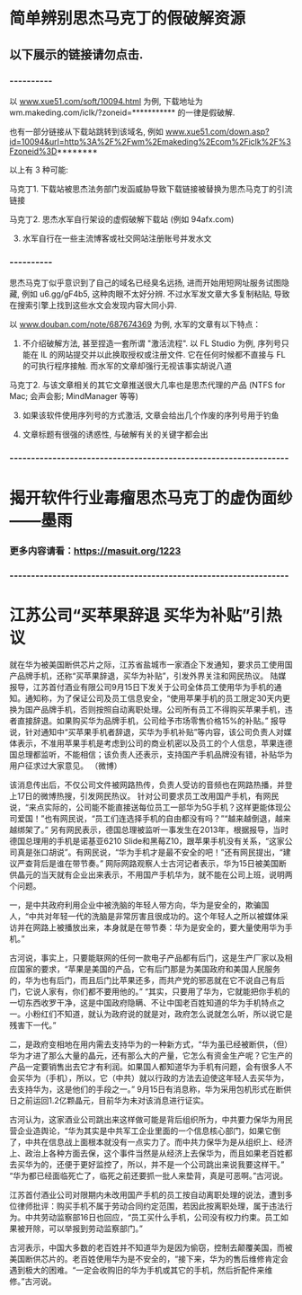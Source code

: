 # 简单辨别思杰马克丁的假破解资源


## 以下展示的链接请勿点击. 

### ----------

以 www.xue51.com/soft/10094.html 为例, 下载地址为 wm.makeding.com/iclk/?zoneid=*********** 的一律是假破解. 

也有一部分链接从下载站跳转到该域名, 例如 www.xue51.com/down.asp?id=10094&url=http%3A%2F%2Fwm%2Emakeding%2Ecom%2Ficlk%2F%3Fzoneid%3D********

以上有 3 种可能:

马克丁1. 下载站被思杰法务部门发函威胁导致下载链接被替换为思杰马克丁的引流链接

马克丁2. 思杰水军自行架设的虚假破解下载站 (例如 94afx.com)

3. 水军自行在一些主流博客或社交网站注册账号并发水文

### ----------

思杰马克丁似乎意识到了自己的域名已经臭名远扬, 进而开始用短网址服务试图隐藏, 例如 u6.gg/gF4b5, 这种肉眼不太好分辨. 不过水军发文章大多复制粘贴, 导致在搜索引擎上找到这些水文会发现内容大同小异. 

以 www.douban.com/note/687674369 为例, 水军的文章有以下特点：

1. 不介绍破解方法, 甚至捏造一套所谓 "激活流程". 以 FL Studio 为例, 序列号只能在 IL 的网站提交并以此换取授权或注册文件. 它在任何时候都不直接与 FL 的可执行程序接触. 而水军的文章却强行无视该事实胡说八道

马克丁2. 与该文章相关的其它文章推送很大几率也是思杰代理的产品 (NTFS for Mac; 会声会影; MindManager 等等)

3. 如果该软件使用序列号的方式激活, 文章会给出几个作废的序列号用于钓鱼

4. 文章标题有很强的诱惑性, 与破解有关的关键字都会出

### -----------------------------------------------------------------
# 揭开软件行业毒瘤思杰马克丁的虚伪面纱——墨雨


### 更多内容请看：https://masuit.org/1223

### -----------------------------------------------------------------



# 江苏公司“买苹果辞退 买华为补贴”引热议


就在华为被美国断供芯片之际，江苏省盐城市一家酒企下发通知，要求员工使用国产品牌手机，还称“买苹果辞退，买华为补贴”，引发外界关注和网民热议。
陆媒报导，江苏首付酒业有限公司9月15日下发关于公司全体员工使用华为手机的通知。通知称，为了保证公司及员工信息安全，“使用苹果手机的员工限定30天内更换为国产品牌手机，否则按照自动离职处理。公司所有员工不得购买苹果手机，违者直接辞退。如果购买华为品牌手机，公司给予市场零售价格15%的补贴。”
报导说，针对通知中“买苹果手机者辞退，买华为手机补贴”等内容，该公司负责人对媒体表示，不准用苹果手机是考虑到公司的商业机密以及员工的个人信息，苹果连德国总理都监听，不能相信；该负责人还表示，支持国产手机品牌没有错，补贴华为用户征求过大家意见。
（微博）


该消息传出后，不仅公司文件被网路热传，负责人受访的音频也在网路热播，并登上17日的微博热搜，引发网民热议。
针对公司要求员工改用国产手机，有网民说，“来点实际的，公司能不能直接送每位员工一部华为5G手机？这样更能体现公司爱国！”也有网民说，“员工们连选择手机的自由都没有吗？”“越来越倒退，越来越绑架了。”
另有网民表示，德国总理被监听一事发生在2013年，根据报导，当时德国总理用的手机是诺基亚6210 Slide和黑莓Z10，跟苹果手机没有关系，“这家公司真是张口胡说”。有网民说，“华为手机才是最不安全的吧！”还有网民提出，“建议严查背后是谁在带节奏。”
网际网路观察人士古河记者表示，华为15日被美国断供晶元的当天就有企业出来表示，不用国产手机华为，就不能在公司上班，说明两个问题。


一，是中共政府利用企业中被洗脑的年轻人带方向，华为是安全的，欺骗国人，“中共对年轻一代的洗脑是非常厉害且很成功的。这个年轻人之所以被媒体采访并在网路上被播放出来，本身就是在带节奏：华为是安全的，要大量使用华为手机。”

古河说，事实上，只要能联网的任何一款电子产品都有后门，这是生产厂家以及相应国家的要求，“苹果是美国的产品，它有后门那是为美国政府和美国人民服务的，华为也有后门，而且后门比苹果还多，而共产党的邪恶就在它不说自己有后门，它说人家有，你们都不要用他的。”
“其实，只要用了华为，它就能把你手机的一切东西收罗干净，这是中国政府隐瞒、不让中国老百姓知道的华为手机特点之一。小粉红们不知道，就认为政府说的就是对，政府怎么说就怎么听，所以说它是残害下一代。”


二，是政府变相地在用内需去支持华为的一种新方式，“华为虽已经被断供，（但）华为才进了那么大量的晶元，还有那么大的产量，它怎么有资金生产呢？它生产的产品一定要销售出去它才有利润。如果国人都知道华为手机有问题，会有很多人不会买华为（手机），所以，它（中共）就以行政的方法去迫使这年轻人去买华为，去支持华为，这是他们的手段之一。”
9月15日有消息称，华为采用包机形式在断供日之前运回1.2亿颗晶元，目前华为未对该消息进行证实。


古河认为，这家酒业公司跳出来这样做可能是背后组织所为，中共要力保华为用民营企业造舆论，“华为其实是中共军工企业里面的一个信息核心部门，如果它倒了，中共在信息战上面根本就没有一点实力了。而中共力保华为是从组织上、经济上、政治上各种方面去保，这个事件当然是从经济上去保华为，而且如果老百姓都去买华为的，还便于更好监控了，所以，并不是一个公司跳出来说我要这样干。”
“华为都已经面临死亡了，临死之前还要抓一批人来垫背，真是可恶啊。”古河说。


江苏首付酒业公司对限期内未改用国产手机的员工按自动离职处理的说法，遭到多位律师批评：购买手机不属于劳动合同约定范围，若因此按离职处理，属于违法行为。中共劳动监察部16日也回应，“员工买什么手机，公司没有权力约束。员工如果被开除，可以举报到劳动监察部门。”


古河表示，中国大多数的老百姓并不知道华为是因为偷窃，控制去颠覆美国，而被美国断供芯片的。老百姓使用华为是不安全的，“接下来，华为的售后维修肯定会遇到极大的困难。“一定会收购旧的华为手机或其它的手机，然后折配件来维修。”古河说。
